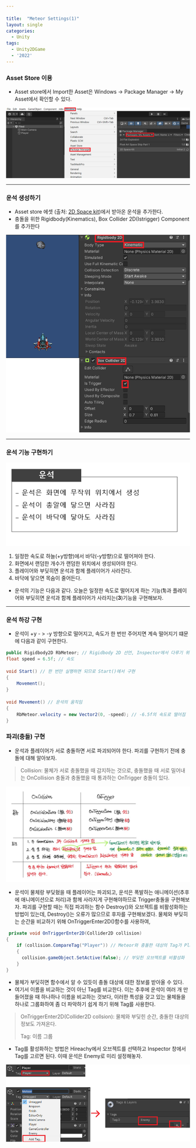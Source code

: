 ```yaml
---

title:  "Meteor Settings(1)"
layout: single
categories:
  - Unity
tags:
  - Unity2DGame
  - '2022'
---
```

### Asset Store 이용
- Asset store에서 Import한 Asset은 Windows -> Package Manager -> My Asset에서 확인할 수 있다.

![HowtoUseAsset](/assets/images/2022_Asset.png)

---

### 운석 생성하기

- Asset store 에셋 (출처: [2D Space kit](https://assetstore.unity.com/packages/2d/environments/2d-space-kit-27662))에서 받아온 운석을 추가한다.
- 충돌을 위한 Rigidbody(Kinematics), Box Collider 2D(Istrigger) Component를 추가한다

![Meteor](/assets/images/2022_meteor.png)

---

### 운석 기능 구현하기

![MeteorSetting](/assets/images/2022_meteorsetting.png)
1. 일정한 속도로 하늘(+y방향)에서 바닥(-y방향)으로 떨어져야 한다.
2. 화면에서 랜덤한 개수가 랜덤한 위치에서 생성되어야 한다.
3. 플레이어와 부딪히면 운석과 함께 플레이어가 사라진다.
4. 바닥에 닿으면 목숨이 줄어든다.

- 운석의 기능은 다음과 같다. 오늘은 일정한 속도로 떨어지게 하는 기능(**1**)과 플레이어와 부딪히면 운석과 함께 플레이어가 사라지는(**3**)기능을 구현해보자.

---

### 운석 하강 구현

- 운석이 +y - > -y 방향으로 떨어지고, 속도가 한 번만 주어지면 계속 떨어지기 떄문에 다음과 같이 구현한다.

```C#
public Rigidbody2D RbMeteor; // Rigidbody 2D 선언, Inspector에서 다루기 위해 public으로 선언
float speed = 6.5f; // 속도

void Start() // 한 번만 실행하면 되므로 Start()에서 구현
{
    Movement(); 
}

void Movement() // 운석의 움직임
{
    RbMeteor.velocity = new Vector2(0, -speed); // -6.5f의 속도로 떨어짐
}
```

### 파괴(충돌) 구현

- 운석과 플레이어가 서로 충돌하면 서로 파괴되어야 한다. 파괴를 구현하기 전에 충돌에 대해 알아보자.
> Collision: 물체가 서로 충돌했을 때 감지하는 것으로, 충돌했을 때 서로 밀어내는 OnCollision 충돌과 충돌했을 때 통과하는 OnTrigger 충돌이 있다.

![Collision](/assets/images/2022_collision.png)

- 운석이 물체랑 부딪혔을 때 플레이어는 파괴되고, 운석은 폭발하는 애니메이션(추후에 애니메이션으로 처리)과 함께 사라지게 구현해야하므로 Trigger충돌을 구현해보자. 파괴를 구현할 때는 직접 파괴하는 함수 Destroy()와 오브젝트를 비활성화하는 방법이 있는데, Destroy()는 오류가 많으므로 후자를 구현해보겠다. 물체와 부딪히는 순간을 비교하기 위해 OnTriggerEnter2D()함수를 사용하여,

```C#
 private void OnTriggerEnter2D(Collider2D collision)
{
    if (collision.CompareTag("Player")) // Meteor와 충돌한 대상의 Tag가 Player면
    {
      collision.gameObject.SetActive(false); // 부딪힌 오브젝트를 비활성화
    }
}
```

- 물체가 부딪히면 함수에서 알 수 있듯이 충돌 대상에 대한 정보를 받아올 수 있다. 
- 여기서 이름을 비교하는 것이 아닌 Tag를 비교한다. 이는 추후에 운석이 여러 개 만들어졌을 때 하나하나 이름을 비교하는 것보다, 이러한 특성을 갖고 있는 물체들을 하나로 그룹화하여 좀 더 파악하기 쉽게 하기 위해 Tag를 사용한다.

> OnTriggerEnter2D(Collider2D collsion): 물체와 부딪힌 순간, 충돌한 대상의 정보도 가져온다.
> 
> Tag: 이름 그룹

- Tag를 활성화하는 방법은 Hireachy에서 오브젝트를 선택하고 Inspector 창에서 Tag를 고르면 된다. 이때 운석은 Enemy로 미리 설정해놓자.

![Tag](/assets/images/2022_Tag.png)
